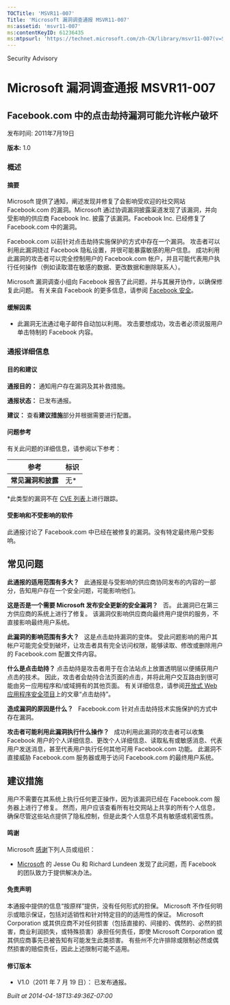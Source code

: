 ```yaml
---
TOCTitle: 'MSVR11-007'
Title: 'Microsoft 漏洞调查通报 MSVR11-007'
ms:assetid: 'msvr11-007'
ms:contentKeyID: 61236435
ms:mtpsurl: 'https://technet.microsoft.com/zh-CN/library/msvr11-007(v=Security.10)'
---
```


Security Advisory

Microsoft 漏洞调查通报 MSVR11-007
=================================

Facebook.com 中的点击劫持漏洞可能允许帐户破坏
---------------------------------------------

发布时间: 2011年7月19日

**版本:** 1.0

### 概述

#### 摘要

Microsoft 提供了通知，阐述发现并修复了会影响受欢迎的社交网站 Facebook.com 的漏洞。Microsoft 通过协调漏洞披露渠道发现了该漏洞，并向受影响的供应商 Facebook Inc. 披露了该漏洞。Facebook Inc. 已经修复了 Facebook.com 中的漏洞。

Facebook.com 以前针对点击劫持实施保护的方式中存在一个漏洞。 攻击者可以利用此漏洞绕过 Facebook 隐私设置，并很可能暴露敏感的用户信息。 成功利用此漏洞的攻击者可以完全控制用户的 Facebook.com 帐户，并且可能代表用户执行任何操作（例如读取潜在敏感的数据、更改数据和删除联系人）。

Microsoft 漏洞调查小组向 Facebook 报告了此问题，并与其展开协作，以确保修复此问题。 有关来自 Facebook 的更多信息，请参阅 [Facebook 安全](https://www.facebook.com/security?sk=info)。

#### 缓解因素

-   此漏洞无法通过电子邮件自动加以利用。 攻击要想成功，攻击者必须说服用户单击特制的 Facebook 内容。

### 通报详细信息

#### 目的和建议

**通报目的：** 通知用户存在漏洞及其补救措施。

**通报状态：** 已发布通报。

**建议：** 查看**建议措施**部分并根据需要进行配置。

#### 问题参考

有关此问题的详细信息，请参阅以下参考：

| 参考               | 标识 |
|--------------------|------|
| **常见漏洞和披露** | 无\* |

\*此类型的漏洞不在 [CVE 列表](http://www.cve.mitre.org/cve/index.html)上进行跟踪。

#### 受影响和不受影响的软件

此通报讨论了 Facebook.com 中已经在被修复的漏洞。没有特定最终用户受影响。

常见问题
--------

<span></span>
**此通报的适用范围有多大？**  
此通报是与受影响的供应商协同发布的内容的一部分，告知用户存在一个安全问题，可能影响他们。

**这是否是一个需要 Microsoft 发布安全更新的安全漏洞？**  
否。 此漏洞已在第三方供应商的系统上进行了修复。 该漏洞仅影响供应商向最终用户提供的服务，不直接影响最终用户系统。

**此漏洞的影响范围有多大？**  
这是点击劫持漏洞的变体。 受此问题影响的用户其帐户可能完全受到破坏，让攻击者具有完全访问权限，能够读取、修改或删除用户的 Facebook.com 配置文件内容。

**什么是点击劫持？**
点击劫持是攻击者用于在合法站点上放置透明层以便捕获用户点击的技术。 因此，攻击者会劫持合法页面的点击，并将此用户交互路由到很可能由另一应用程序和/或域拥有的其他页面。 有关详细信息，请参阅[开放式 Web 应用程序安全项目](https://www.owasp.org/index.php/clickjacking)上的文章“点击劫持”。

**造成漏洞的原因是什么？**  
Facebook.com 针对点击劫持技术实施保护的方式中存在漏洞。

**攻击者可能利用此漏洞执行什么操作？**  
成功利用此漏洞的攻击者可以收集 Facebook 用户的个人详细信息、更改个人详细信息、读取私有或敏感消息、代表用户发送消息，甚至代表用户执行任何其他可用 Facebook.com 功能。 此漏洞不直接威胁 Facebook.com 服务器或用于访问 Facebook.com 的最终用户系统。

建议措施
--------

<span></span>
用户不需要在其系统上执行任何更正操作，因为该漏洞已经在 Facebook.com 服务器上进行了修复。 然而，用户应该查看所有社交网站上共享的所有个人信息，确保尽管这些站点提供了隐私控制，但是此类个人信息不具有敏感或机密性质。

#### 鸣谢

Microsoft [感谢](http://go.microsoft.com/fwlink/?linkid=21127)下列人员或组织：

-   [Microsoft](http://www.microsoft.com/) 的 Jesse Ou 和 Richard Lundeen 发现了此问题，而 Facebook 的团队致力于提供解决办法。

#### 免责声明

本通报中提供的信息“按原样”提供，没有任何形式的担保。 Microsoft 不作任何明示或暗示保证，包括对适销性和针对特定目的的适用性的保证。 Microsoft Corporation 或其供应商不对任何损害（包括直接的、间接的、偶然的、必然的损害，商业利润损失，或特殊损害）承担任何责任，即使 Microsoft Corporation 或其供应商事先已被告知有可能发生此类损害。 有些州不允许排除或限制必然或偶然损害的赔偿责任，因此上述限制可能不适用。

#### 修订版本

-   V1.0（2011 年 7 月 19 日）： 已发布通报。

*Built at 2014-04-18T13:49:36Z-07:00*
